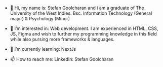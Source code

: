 - 👋 Hi, my name is: 
   Stefan Goolcharan and i am a graduate of The University of the West Indies. 
   Bsc. Information Technology (General major) & Psychology (Minor) 

- 👀 I’m interested in: 
   Web development. I am experienced in HTML, CSS, JS, Figma and wish to further 
   my programming knowledge in this field while also pursing more frameworks & languages.
 
- 🌱 I’m currently learning: 
   NextJs
   
- 📫 How to reach me: 
   LinkedIn: Stefan Goolcharan 

<!---
stefangoolcharan/stefangoolcharan is a ✨ special ✨ repository because its `README.md` (this file) appears on your GitHub profile.
You can click the Preview link to take a look at your changes.
--->
